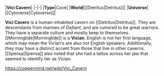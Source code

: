 |**Vici Cavern**|
|-|-|
|**Type**|Cave|
|**World**|[[Detritus\|Detritus]]|
|**Universe**|[[Cytoverse\|Cytoverse]]|

**Vici Cavern** is a human-inhabited cavern on [[Detritus\|Detritus]].
They are descendants from marines of *Defiant*, and are rumored to be great warriors. They have a separate culture and mostly keep to themselves.
[[Morningtide\|Morningtide]] is a **Vician**. English is not her first language, which may mean the Vician's are also not English speakers. Additionally, they may have a distinct accent from those that live in other caverns. [[Spensa\|Spensa]] also noted that she had a tattoo across her jaw that seemed to identify her as Vician.



https://coppermind.net/wiki/Vici_Cavern